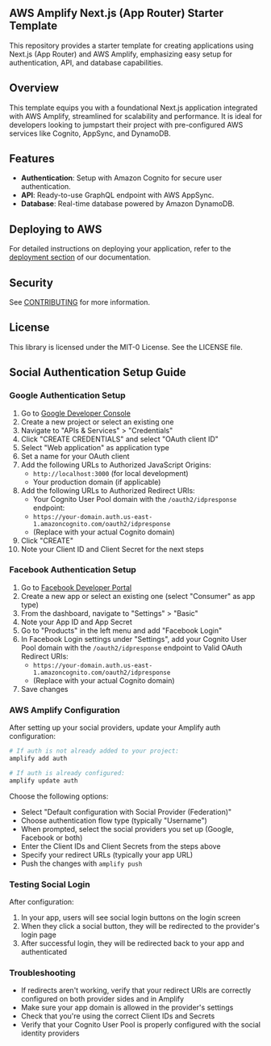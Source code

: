 ## AWS Amplify Next.js (App Router) Starter Template

This repository provides a starter template for creating applications using Next.js (App Router) and AWS Amplify, emphasizing easy setup for authentication, API, and database capabilities.

## Overview

This template equips you with a foundational Next.js application integrated with AWS Amplify, streamlined for scalability and performance. It is ideal for developers looking to jumpstart their project with pre-configured AWS services like Cognito, AppSync, and DynamoDB.

## Features

- **Authentication**: Setup with Amazon Cognito for secure user authentication.
- **API**: Ready-to-use GraphQL endpoint with AWS AppSync.
- **Database**: Real-time database powered by Amazon DynamoDB.

## Deploying to AWS

For detailed instructions on deploying your application, refer to the [deployment section](https://docs.amplify.aws/nextjs/start/quickstart/nextjs-app-router-client-components/#deploy-a-fullstack-app-to-aws) of our documentation.

## Security

See [CONTRIBUTING](CONTRIBUTING.md#security-issue-notifications) for more information.

## License

This library is licensed under the MIT-0 License. See the LICENSE file.

## Social Authentication Setup Guide

### Google Authentication Setup

1. Go to [Google Developer Console](https://console.developers.google.com/)
2. Create a new project or select an existing one
3. Navigate to "APIs & Services" > "Credentials"
4. Click "CREATE CREDENTIALS" and select "OAuth client ID"
5. Select "Web application" as application type
6. Set a name for your OAuth client
7. Add the following URLs to Authorized JavaScript Origins:
   - `http://localhost:3000` (for local development)
   - Your production domain (if applicable)
8. Add the following URLs to Authorized Redirect URIs:
   - Your Cognito User Pool domain with the `/oauth2/idpresponse` endpoint:
   - `https://your-domain.auth.us-east-1.amazoncognito.com/oauth2/idpresponse`
   - (Replace with your actual Cognito domain)
9. Click "CREATE"
10. Note your Client ID and Client Secret for the next steps

### Facebook Authentication Setup

1. Go to [Facebook Developer Portal](https://developers.facebook.com/)
2. Create a new app or select an existing one (select "Consumer" as app type)
3. From the dashboard, navigate to "Settings" > "Basic"
4. Note your App ID and App Secret
5. Go to "Products" in the left menu and add "Facebook Login"
6. In Facebook Login settings under "Settings", add your Cognito User Pool domain with the `/oauth2/idpresponse` endpoint to Valid OAuth Redirect URIs:
   - `https://your-domain.auth.us-east-1.amazoncognito.com/oauth2/idpresponse`
   - (Replace with your actual Cognito domain)
7. Save changes

### AWS Amplify Configuration

After setting up your social providers, update your Amplify auth configuration:

```bash
# If auth is not already added to your project:
amplify add auth

# If auth is already configured:
amplify update auth
```

Choose the following options:
- Select "Default configuration with Social Provider (Federation)"
- Choose authentication flow type (typically "Username")
- When prompted, select the social providers you set up (Google, Facebook or both)
- Enter the Client IDs and Client Secrets from the steps above
- Specify your redirect URLs (typically your app URL)
- Push the changes with `amplify push`

### Testing Social Login

After configuration:
1. In your app, users will see social login buttons on the login screen
2. When they click a social button, they will be redirected to the provider's login page
3. After successful login, they will be redirected back to your app and authenticated

### Troubleshooting

- If redirects aren't working, verify that your redirect URIs are correctly configured on both provider sides and in Amplify
- Make sure your app domain is allowed in the provider's settings
- Check that you're using the correct Client IDs and Secrets
- Verify that your Cognito User Pool is properly configured with the social identity providers